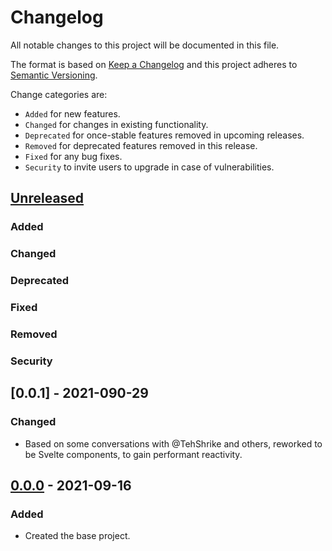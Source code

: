 # Changelog

All notable changes to this project will be documented in this file.

The format is based on [Keep a Changelog](http://keepachangelog.com/en/1.0.0/)
and this project adheres to [Semantic Versioning](http://semver.org/spec/v2.0.0.html).

Change categories are:

* `Added` for new features.
* `Changed` for changes in existing functionality.
* `Deprecated` for once-stable features removed in upcoming releases.
* `Removed` for deprecated features removed in this release.
* `Fixed` for any bug fixes.
* `Security` to invite users to upgrade in case of vulnerabilities.

## [Unreleased]
### Added
### Changed
### Deprecated
### Fixed
### Removed
### Security

## [0.0.1] - 2021-090-29

### Changed
- Based on some conversations with @TehShrike and others, reworked to be Svelte
  components, to gain performant reactivity.

## [0.0.0] - 2021-09-16

### Added
- Created the base project.

[Unreleased]: https://github.com/saibotsivad/jsonapi-svelte-form/compare/v0.0.0...HEAD
[1.0.0]: https://github.com/saibotsivad/jsonapi-svelte-form/compare/v0.0.0...v1.0.0
[0.0.0]: https://github.com/saibotsivad/jsonapi-svelte-form/compare/0.0.0-init...v0.0.0
